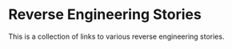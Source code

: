 # Reverse Engineering Stories

This is a collection of links to various reverse engineering stories.

